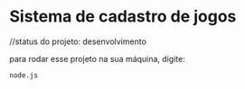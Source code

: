 <h1>Sistema de cadastro de jogos</h1>

//status do projeto: desenvolvimento

para rodar esse projeto na sua máquina, digite:

```
node.js
```

